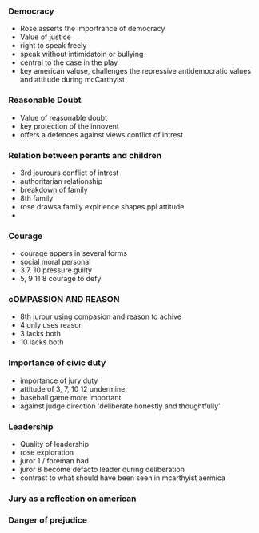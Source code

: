 ### Democracy
- Rose asserts the importrance of democracy
- Value of justice
- right to speak freely
- speak without intimidatoin or bullying
- central to the case in the play
- key american valuse, challenges the repressive antidemocratic values and attitude during mcCarthyist
### Reasonable Doubt
- Value of reasonable doubt
- key protection of the innovent
- offers a defences against views conflict of intrest

### Relation between perants and children
- 3rd jourours conflict of intrest
- authoritarian relationship
- breakdown of family
- 8th family
- rose drawsa family expirience shapes ppl attitude
- 

### Courage
- courage appers in several forms
- social moral personal
- 3.7. 10 pressure guilty
- 5, 9 11 8 courage to defy

### cOMPASSION AND REASON
- 8th jurour using compasion and reason to achive
- 4 only uses reason
- 3 lacks both
- 10 lacks both

### Importance of civic duty
- importance of jury duty
- attitude of 3, 7, 10 12 undermine
- baseball game more important
- against judge direction 'deliberate honestly and thoughtfully'

### Leadership
- Quality of leadership
- rose exploration
- juror 1 / foreman bad
- juror 8 become defacto leader during deliberation
- contrast to what should have been seen in mcarthyist aermica

### Jury as a reflection on american

### Danger of prejudice

